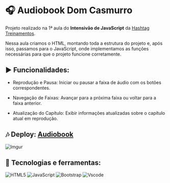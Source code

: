# 🎧 Audiobook Dom Casmurro

Projeto realizado na 1ª aula do **Intensivão de JavaScript** da [Hashtag Treinamentos](https://www.hashtagtreinamentos.com).

Nessa aula criamos o HTML, montando toda a estrutura do projeto e, após isso, passamos para o JavaScript, onde implementamos as funções necessárias para que o projeto funcione corretamente.

## ▶️ Funcionalidades:

- Reprodução e Pausa:
Iniciar ou pausar a faixa de áudio com os botões correspondentes.

- Navegação de Faixas:
Avançar para a próxima faixa ou voltar para a faixa anterior.

- Atualização do Capítulo:
Exibir informações atualizadas sobre o capítulo atual em reprodução.

## 🎶 Deploy: [Audiobook](https://micheledarosa-domcasmurro.netlify.app)

![Imgur](https://i.imgur.com/UB9xK0K.png)

## 🧰 Tecnologias e ferramentas:
![HTML5](https://img.shields.io/badge/HTML5-E34F26?style=for-the-badge&logo=html5&logoColor=white)
![JavaScript](https://img.shields.io/badge/JavaScript-F7DF1E?style=for-the-badge&logo=javascript&logoColor=black)
![Bootstrap](https://img.shields.io/badge/-boostrap-0D1117?style=for-the-badge&logo=bootstrap&labelColor=0D1117)
![Vscode](https://img.shields.io/badge/Vscode-007ACC?style=for-the-badge&logo=visual-studio-code&logoColor=white)